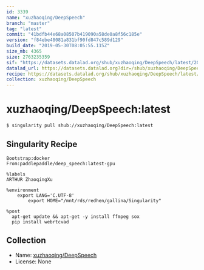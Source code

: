 ```yaml
---
id: 3339
name: "xuzhaoqing/DeepSpeech"
branch: "master"
tag: "latest"
commit: "41bdfb44e68a08507b419090a58de0a8f56c185e"
version: "f84ebe48081a831bf90fd847c589d129"
build_date: "2019-05-30T08:05:55.115Z"
size_mb: 4365
size: 2763235359
sif: "https://datasets.datalad.org/shub/xuzhaoqing/DeepSpeech/latest/2019-05-30-41bdfb44-f84ebe48/f84ebe48081a831bf90fd847c589d129.simg"
datalad_url: https://datasets.datalad.org?dir=/shub/xuzhaoqing/DeepSpeech/latest/2019-05-30-41bdfb44-f84ebe48/
recipe: https://datasets.datalad.org/shub/xuzhaoqing/DeepSpeech/latest/2019-05-30-41bdfb44-f84ebe48/Singularity
collection: xuzhaoqing/DeepSpeech
---
```


# xuzhaoqing/DeepSpeech:latest

```bash
$ singularity pull shub://xuzhaoqing/DeepSpeech:latest
```

## Singularity Recipe

```singularity
Bootstrap:docker  
From:paddlepaddle/deep_speech:latest-gpu

%labels
ARTHUR ZhaoqingXu

%environment
	export LANG='C.UTF-8'
        export HOME="/mnt/rds/redhen/gallina/Singularity"

%post
  apt-get update && apt-get -y install ffmpeg sox
  pip install webrtcvad
```

## Collection

 - Name: [xuzhaoqing/DeepSpeech](https://github.com/xuzhaoqing/DeepSpeech)
 - License: None

